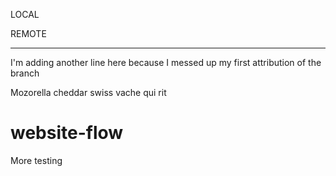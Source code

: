 LOCAL

REMOTE

---

I'm adding another line here because I messed up my first attribution of the branch

Mozorella
cheddar
swiss
vache qui rit

# website-flow

More testing
